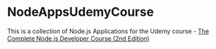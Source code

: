 # NodeAppsUdemyCourse
This is a collection of Node.js Applications for the Udemy course - [The Complete Node.js Developer Course (2nd Edition)](https://www.udemy.com/the-complete-nodejs-developer-course-2)
